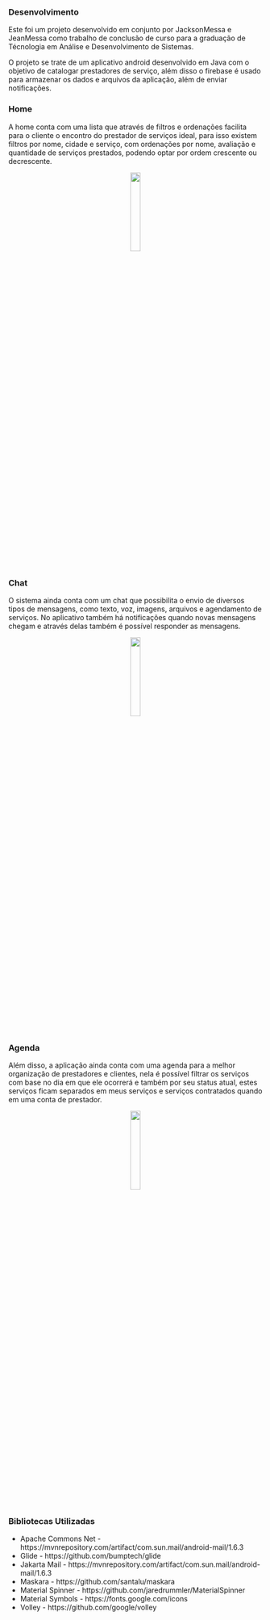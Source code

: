 <h3>Desenvolvimento</h3>

Este foi um projeto desenvolvido em conjunto por JacksonMessa e JeanMessa como trabalho de conclusão de curso para a graduação de Técnologia em Análise e Desenvolvimento de Sistemas.

O projeto se trate de um aplicativo android desenvolvido em Java com o objetivo de catalogar prestadores de serviço, além disso o firebase é usado para armazenar os dados e arquivos da aplicação, além de enviar notificações.

<h3>Home</h3>

  A home conta com uma lista que através de filtros e ordenações facilita para o cliente o encontro do prestador de serviços ideal, para isso existem filtros por nome, cidade e serviço, com ordenações por nome, avaliação e quantidade de serviços prestados, podendo optar por ordem crescente ou decrescente.
<p align="center">
<img src="https://github.com/user-attachments/assets/aee4c6e4-7837-4308-a46f-8e69e9f055d7" width="20%" >
</p>

<h3>Chat</h3>

O sistema ainda conta com um chat que possibilita o envio de diversos tipos de mensagens, como texto, voz, imagens, arquivos e agendamento de serviços. No aplicativo também há notificações quando novas mensagens chegam e através delas também é possível responder as mensagens.

<p align="center">
<img src="https://github.com/user-attachments/assets/740d5f05-b05f-4507-a65d-1e00a28c8d93" width="20%" >
</p>

<h3>Agenda</h3>

Além disso, a aplicação ainda conta com uma agenda para a melhor organização de prestadores  e clientes, nela é possível filtrar os serviços com base no dia em que ele ocorrerá e também por seu status atual, estes serviços ficam separados em meus serviços e serviços contratados quando em uma conta de prestador.
<p align="center">
<img src="https://github.com/user-attachments/assets/525d114d-c35b-4f1f-b539-041919b4cfd6" width="20%" >
</p>

<h3>Bibliotecas Utilizadas</h3>

<ul>
  <li>Apache Commons Net - https://mvnrepository.com/artifact/com.sun.mail/android-mail/1.6.3</li>
  <li>Glide - https://github.com/bumptech/glide</li>
  <li>Jakarta Mail - https://mvnrepository.com/artifact/com.sun.mail/android-mail/1.6.3</li>
  <li>Maskara - https://github.com/santalu/maskara</li>
  <li>Material Spinner - https://github.com/jaredrummler/MaterialSpinner</li>
  <li>Material Symbols - https://fonts.google.com/icons</li> 
  <li>Volley - https://github.com/google/volley</li>
</ul>
